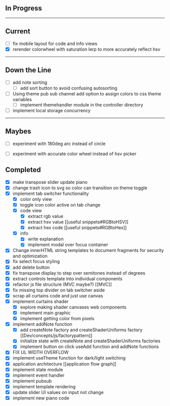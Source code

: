 
## In Progress

---

## Current
- [ ] fix mobile layout for code and info views
- [x] rerender colorwheel with saturation lerp to more accurately reflect hsv
---

## Down the Line

- [ ] add note sorting
	- [ ] add sort button to avoid confusing autosorting
- [ ] Using theme pub sub channel add option to assign colors to css theme variables
	- [ ] implement themehandler module in the controller directory
- [ ] implement local storage concurrency

 ---
 
 ## Maybes
- [ ] experiment with 180deg arc instead of circle
- [ ] experiment with accurate color wheel instead of hsv picker


## Completed
- [x] make transpose slider update piano
- [x] change trash icon to svg so color can transition on theme toggle
- [x] implement tab switcher functionality
	- [x] color only view
	- [x] toggle icon color active on tab change
	- [x] code view
		- [x] extract rgb value
		- [x] extract hsv value [[useful snippets#RGBtoHSV]]
		- [x] extract hex code [[useful snippets#RGBtoHex]]
	- [x] info
		- [x] write explanation
		- [x] implement modal over focus container
- [x] Change innerHTML string templates to document fragments for security and optimization
- [x] fix select focus styling
- [x] add delete button
- [x] fix transpose display to step over semitones instead of degrees
- [x] extract controls template into individual components
- [x] refactor js file structure (MVC maybe?) [[MVC]]
- [x] fix missing top divider on tab switcher aside
- [x] scrap all curtains code and just use canvas
- [x] implement curtains shader
	- [x] explore making shader canvases web components
	- [x] implement main graphic
	- [x] implement getting color from pixels
- [x] implement addNote function
	- [x] add createNote factory and createShaderUniforms factory [[Dev/concepts/js/factorypattern]]
	- [x] initialize state with createNote and createShaderUniforms factories
	- [x] implement button on click useAdd function and addNote functions
- [x] FIX UL WIDTH OVERFLOW
- [x] implement useTheme function for dark/light switching
- [x] application architecture [[application flow graph]]
- [x] implement state module
- [x] implement event handler
- [x] implement pubsub 
- [x] implement template rendering
- [x] update slider UI values on input not change
- [x] implement new piano code